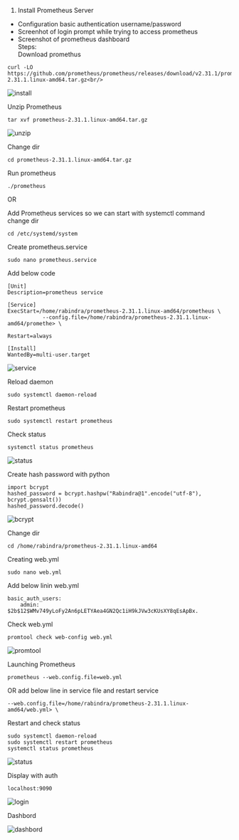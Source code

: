 1. Install Prometheus Server
- Configuration basic authentication username/password
- Screenhot of login prompt while trying to access prometheus
- Screenshot of prometheus dashboard<br/>
Steps:<br/>
Download promethus<br/>
```
curl -LO https://github.com/prometheus/prometheus/releases/download/v2.31.1/prometheus-2.31.1.linux-amd64.tar.gz<br/>
```
![install](https://user-images.githubusercontent.com/53372486/144557627-b9ff723c-a02d-40de-be66-91859d79a3d4.png)<br/>

Unzip Prometheus<br/>
```
tar xvf prometheus-2.31.1.linux-amd64.tar.gz
```
![unzip](https://user-images.githubusercontent.com/53372486/144557620-7bd3a842-2e71-4097-b1b7-a130f9906ebc.png)<br/>

Change dir<br/>
```
cd prometheus-2.31.1.linux-amd64.tar.gz
```
Run prometheus<br/>
```
./prometheus
```
OR<br/>

Add Prometheus services so we can start with systemctl command<br/>
change dir<br/>
```
cd /etc/systemd/system
```
Create prometheus.service <br/>
```
sudo nano prometheus.service
```
Add below code<br/>
```
[Unit]
Description=prometheus service

[Service]
ExecStart=/home/rabindra/prometheus-2.31.1.linux-amd64/prometheus \
           --config.file=/home/rabindra/prometheus-2.31.1.linux-amd64/promethe> \

Restart=always

[Install]
WantedBy=multi-user.target
```
![service](https://user-images.githubusercontent.com/53372486/144557638-a0e3915f-4b32-43d9-ab9f-7651bae414f3.png)<br/>

Reload daemon <br/>
```
sudo systemctl daemon-reload
```
Restart prometheus<br/>
```
sudo systemctl restart prometheus
```
Check status<br/>
```
systemctl status prometheus
```
![status](https://user-images.githubusercontent.com/53372486/144557642-b60ec205-d085-4770-b9af-c94d07a3a711.png)<br/>

Create hash password with python <br/>
```
import bcrypt
hashed_password = bcrypt.hashpw("Rabindra@1".encode("utf-8"), bcrypt.gensalt())
hashed_password.decode()
```

![bcrypt](https://user-images.githubusercontent.com/53372486/144557625-c6c4f6c2-a475-4934-9ff8-326bbb987e06.png)<br/>

Change dir<br/>
```
cd /home/rabindra/prometheus-2.31.1.linux-amd64
```
Creating web.yml<br/>
```
sudo nano web.yml
```
Add below linin web.yml<br/>
```
basic_auth_users:
    admin: $2b$12$WMv749yLoFy2An6pLETYAea4GN2Qc1iH9kJVw3cKUsXY8qEsApBx.
```
Check web.yml<br/>
```
promtool check web-config web.yml 
```
![promtool](https://user-images.githubusercontent.com/53372486/144557635-b5d781c8-4f29-4788-b752-757943fddd9d.png)<br/>

Launching Prometheus<br/>
```
prometheus --web.config.file=web.yml
```
OR add below line in service file and restart service <br/>
```
--web.config.file=/home/rabindra/prometheus-2.31.1.linux-amd64/web.yml> \ 
```
Restart and check status <br/>
```
sudo systemctl daemon-reload
sudo systemctl restart prometheus
systemctl status prometheus
```
![status](https://user-images.githubusercontent.com/53372486/144557642-b60ec205-d085-4770-b9af-c94d07a3a711.png)<br/>

Display with auth<br/>
```
localhost:9090
```
![login](https://user-images.githubusercontent.com/53372486/144557632-36219631-4cf1-429d-92a2-47deec203899.png)<br/>

Dashbord<br/>

![dashbord](https://user-images.githubusercontent.com/53372486/144558327-81e83058-c4a6-47f8-a9fe-fe187d9e40cc.png)




